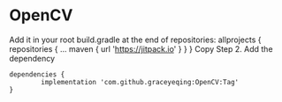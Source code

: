 # OpenCV
Add it in your root build.gradle at the end of repositories:
	allprojects {
		repositories {
			...
			maven { url 'https://jitpack.io' }
		}
	}
Copy
Step 2. Add the dependency

	dependencies {
	        implementation 'com.github.graceyeqing:OpenCV:Tag'
	}
